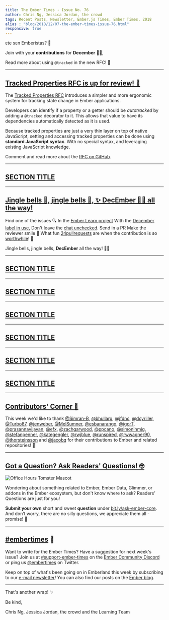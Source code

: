 ```yaml
---
title: The Ember Times - Issue No. 76
author: Chris Ng, Jessica Jordan, the crowd
tags: Recent Posts, Newsletter, Ember.js Times, Ember Times, 2018
alias : "blog/2018/12/07-the-ember-times-issue-76.html"
responsive: true
---
```


εte sεn Emberistas? 🐹

Join with your **contributions** for **December** 🐹🎄,

Read more about using `@tracked` in the new RFC! 👣

---

## [Tracked Properties RFC is up for review! 👣](https://github.com/emberjs/rfcs/pull/410)

The [Tracked Properties RFC](https://github.com/tomdale/rfcs/blob/5710d6e6fdc4ae283af7259800beb18aecb95c0d/text/0000-tracked-properties.md) introduces a simpler and more ergonomic system for tracking state change in Ember applications.

Developers can identify if a property or a getter should be _autotracked_  by adding a `@tracked` decorator to it. This allows that value to have its dependencies automatically detected as it is used.

Because tracked properties are just a very thin layer on top of native JavaScript, setting and accessing tracked properties can be done using **standard JavaScript syntax**. With no special syntax, and leveraging existing JavaScript knowledge.

Comment and read more about the [RFC on GitHub](https://github.com/emberjs/rfcs/pull/410).

---

## [SECTION TITLE](#section-url)


---

## [Jingle bells 🔔, jingle bells 🔔, ✨ DecEmber 🐹🎄 all the way!](https://www.emberjs.com/blog/2018/11/29/december-event.html)

Find one of the issues 🔍
In the [Ember Learn project](https://github.com/ember-learn)
With the [December label in use](https://help-wanted.emberjs.com/learning?label=DecEmber),
Don't leave the [chat unchecked](https://discordapp.com/channels/480462759797063690/517914929261576212).
Send in a PR
Make the reviewer smile 🙂
What fun [24pullrequests](https://24pullrequests.com/) are
when the contribution is so [worthwhile](https://www.emberjs.com/blog/2018/11/29/december-event.html)! 🐹

Jingle bells, jingle bells, **DecEmber** all the way! 🐹🎄

---

## [SECTION TITLE](#section-url)


---

## [SECTION TITLE](#section-url)


---

## [SECTION TITLE](#section-url)


---

## [SECTION TITLE](#section-url)


---

## [SECTION TITLE](#section-url)


---

## [SECTION TITLE](#section-url)


---


## [Contributors' Corner 👏](https://guides.emberjs.com/release/contributing/repositories/)

<p>This week we'd like to thank <a href="https://github.com/Simran-B" target="gh-user">@Simran-B</a>, <a href="https://github.com/bhullarg" target="gh-user">@bhullarg</a>, <a href="https://github.com/jfdnc" target="gh-user">@jfdnc</a>, <a href="https://github.com/dcyriller" target="gh-user">@dcyriller</a>, <a href="https://github.com/Turbo87" target="gh-user">@Turbo87</a>, <a href="https://github.com/jenweber" target="gh-user">@jenweber</a>, <a href="https://github.com/MelSumner" target="gh-user">@MelSumner</a>, <a href="https://github.com/esbanarango" target="gh-user">@esbanarango</a>, <a href="https://github.com/igorT" target="gh-user">@igorT</a>, <a href="https://github.com/prasannavijayan" target="gh-user">@prasannavijayan</a>, <a href="https://github.com/efx" target="gh-user">@efx</a>, <a href="https://github.com/zachgarwood" target="gh-user">@zachgarwood</a>, <a href="https://github.com/ppcano" target="gh-user">@ppcano</a>, <a href="https://github.com/simonihmig" target="gh-user">@simonihmig</a>, <a href="https://github.com/stefanpenner" target="gh-user">@stefanpenner</a>, <a href="https://github.com/kategengler" target="gh-user">@kategengler</a>, <a href="https://github.com/rwjblue" target="gh-user">@rwjblue</a>, <a href="https://github.com/runspired" target="gh-user">@runspired</a>, <a href="https://github.com/rwwagner90" target="gh-user">@rwwagner90</a>, <a href="https://github.com/thorsteinsson" target="gh-user">@thorsteinsson</a> and <a href="https://github.com/jacobq" target="gh-user">@jacobq</a> for their contributions to Ember and related repositories! 💖</p>

---

## [Got a Question? Ask Readers' Questions! 🤓](https://docs.google.com/forms/d/e/1FAIpQLScqu7Lw_9cIkRtAiXKitgkAo4xX_pV1pdCfMJgIr6Py1V-9Og/viewform)

<div class="blog-row">
  <img class="float-right small transparent padded" alt="Office Hours Tomster Mascot" title="Readers' Questions" src="/images/tomsters/officehours.png" />

  <p>Wondering about something related to Ember, Ember Data, Glimmer, or addons in the Ember ecosystem, but don't know where to ask? Readers’ Questions are just for you!</p>

<p><strong>Submit your own</strong> short and sweet <strong>question</strong> under <a href="https://bit.ly/ask-ember-core" target="rq">bit.ly/ask-ember-core</a>. And don’t worry, there are no silly questions, we appreciate them all - promise! 🤞</p>

</div>

---

## [#embertimes](https://emberjs.com/blog/tags/newsletter.html) 📰

Want to write for the Ember Times? Have a suggestion for next week's issue? Join us at [#support-ember-times](https://discordapp.com/channels/480462759797063690/485450546887786506) on the [Ember Community Discord](https://discordapp.com/invite/zT3asNS) or ping us [@embertimes](https://twitter.com/embertimes) on Twitter.

Keep on top of what's been going on in Emberland this week by subscribing to our [e-mail newsletter](https://the-emberjs-times.ongoodbits.com/)! You can also find our posts on the [Ember blog](https://emberjs.com/blog/tags/newsletter.html).

---


That's another wrap! ✨

Be kind,

Chris Ng, Jessica Jordan, the crowd and the Learning Team
